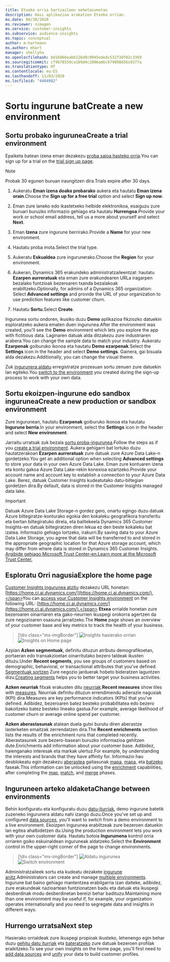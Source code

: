 ```yaml
---
title: Etxeko orria hartzaileen xehetasunetan
description: Hasi aplikazioa arakatzen Etxeko orrian.
ms.date: 09/30/2020
ms.reviewer: nimagen
ms.service: customer-insights
ms.subservice: audience-insights
ms.topic: conceptual
author: m-hartmann
ms.author: mhart
manager: shellyha
ms.openlocfilehash: bd16966eabb126d9c9945ededc53273df02c3369
ms.sourcegitcommit: cf9b78559ca189d4c2086a66c879098d56c0377a
ms.translationtype: HT
ms.contentlocale: eu-ES
ms.lasthandoff: 11/03/2020
ms.locfileid: "4404982"
---
```

# <a name="create-a-new-environment"></a><span data-ttu-id="8b2d3-103">Sortu ingurune bat</span><span class="sxs-lookup"><span data-stu-id="8b2d3-103">Create a new environment</span></span>

## <a name="create-a-trial-environment"></a><span data-ttu-id="8b2d3-104">Sortu probako ingurunea</span><span class="sxs-lookup"><span data-stu-id="8b2d3-104">Create a trial environment</span></span>

<span data-ttu-id="8b2d3-105">Epaiketa batean izena eman dezakezu [proba saioa hasteko orria](https://dynamics.microsoft.com/get-started/free-trial/?appname=customerinsights).</span><span class="sxs-lookup"><span data-stu-id="8b2d3-105">You can sign up for a trial on the [trial sign up page](https://dynamics.microsoft.com/get-started/free-trial/?appname=customerinsights).</span></span> 

> [!NOTE]
> <span data-ttu-id="8b2d3-106">Probak 30 egunen buruan iraungitzen dira.</span><span class="sxs-lookup"><span data-stu-id="8b2d3-106">Trials expire after 30 days.</span></span>

1. <span data-ttu-id="8b2d3-107">Aukeratu **Eman izena doako probarako** aukera eta hautatu **Eman izena orain**.</span><span class="sxs-lookup"><span data-stu-id="8b2d3-107">Choose the **Sign up for a free trial** option and select **Sign up now**.</span></span>

1. <span data-ttu-id="8b2d3-108">Eman zure laneko edo ikastetxeko helbide elektronikoa, esaiguzu zure buruari buruzko informazio gehiago eta hautatu **Hurrengoa**.</span><span class="sxs-lookup"><span data-stu-id="8b2d3-108">Provide your work or school email address, tell us a more about yourself and select **Next**.</span></span>

1. <span data-ttu-id="8b2d3-109">Eman **Izena** zure ingurune berrirako.</span><span class="sxs-lookup"><span data-stu-id="8b2d3-109">Provide a **Name** for your new environment.</span></span> 

1. <span data-ttu-id="8b2d3-110">Hautatu proba mota.</span><span class="sxs-lookup"><span data-stu-id="8b2d3-110">Select the trial type.</span></span>

1. <span data-ttu-id="8b2d3-111">Aukeratu **Eskualdea** zure ingurunerako.</span><span class="sxs-lookup"><span data-stu-id="8b2d3-111">Choose the **Region** for your environment.</span></span>

1. <span data-ttu-id="8b2d3-112">Aukeran, Dynamics 365 erakundeko administratzaileentzat: hautatu **Ezarpen aurreratuak** eta eman zure erakundearen URLa iragarpen bezalako funtzioak bezeroaren txanda bezalakoak erabiltzeko.</span><span class="sxs-lookup"><span data-stu-id="8b2d3-112">Optionally, for admins of a Dynamics 365 organization: Select **Advanced settings** and provide the URL of your organization to use prediction features like customer churn.</span></span>

1. <span data-ttu-id="8b2d3-113">Hautatu **Sortu**.</span><span class="sxs-lookup"><span data-stu-id="8b2d3-113">Select **Create**.</span></span> 

<span data-ttu-id="8b2d3-114">Ingurunea sortu ondoren, ikusiko duzu **Demo** aplikazioa fikziozko datuekin esploratzeko aukera ematen duen ingurunea.</span><span class="sxs-lookup"><span data-stu-id="8b2d3-114">After the environment was created, you'll see the **Demo** environment which lets you explore the app with fictitious data.</span></span> <span data-ttu-id="8b2d3-115">Laginaren datuak alda ditzakezu zure industriaren arabera.</span><span class="sxs-lookup"><span data-stu-id="8b2d3-115">You can change the sample data to match your industry.</span></span> <span data-ttu-id="8b2d3-116">Aukeratu **Ezarpenak** goiburuko ikonoa eta hautatu **Demo ezarpenak**.</span><span class="sxs-lookup"><span data-stu-id="8b2d3-116">Select the **Settings** icon in the header and select **Demo settings**.</span></span> <span data-ttu-id="8b2d3-117">Gainera, gai bisuala alda dezakezu.</span><span class="sxs-lookup"><span data-stu-id="8b2d3-117">Additionally, you can change the visual theme.</span></span> 

<span data-ttu-id="8b2d3-118">Zuk [ingurunera aldatu](#change-between-environments) erregistratze prozesuan sortu zenuen zure datuekin lan egiteko.</span><span class="sxs-lookup"><span data-stu-id="8b2d3-118">You [switch to the environment](#change-between-environments) you created during the sign-up process to work with your own data.</span></span>

## <a name="create-a-new-production-or-sandbox-environment"></a><span data-ttu-id="8b2d3-119">Sortu ekoizpen-ingurune edo sandbox ingurunea</span><span class="sxs-lookup"><span data-stu-id="8b2d3-119">Create a new production or sandbox environment</span></span>

<span data-ttu-id="8b2d3-120">Zure ingurunean, hautatu **Ezarpenak** goiburuko ikonoa eta hautatu **Ingurune berria**.</span><span class="sxs-lookup"><span data-stu-id="8b2d3-120">In your environment, select the **Settings** icon in the header and select **New environment**.</span></span>

<span data-ttu-id="8b2d3-121">Jarraitu urratsak zuk bezala [sortu proba-ingurunea](#create-a-trial-environment).</span><span class="sxs-lookup"><span data-stu-id="8b2d3-121">Follow the steps as if you [create a trial environment](#create-a-trial-environment).</span></span> <span data-ttu-id="8b2d3-122">Aukera gehigarri bat lortuko duzu hautatzerakoan **Ezarpen aurreratuak** zure datuak zure Azure Data Lake-n gordetzeko.</span><span class="sxs-lookup"><span data-stu-id="8b2d3-122">You get an additional option when selecting **Advanced settings** to store your data in your own Azure Data Lake.</span></span> <span data-ttu-id="8b2d3-123">Eman zure kontuaren izena eta kontu gakoa Azure Data Lake-rekin konexioa ezartzeko.</span><span class="sxs-lookup"><span data-stu-id="8b2d3-123">Provide your account name and account key to establish a connection to your Azure Data Lake.</span></span> <span data-ttu-id="8b2d3-124">Berez, datuak Customer Insights kudeatutako datu-biltegian gordetzen dira.</span><span class="sxs-lookup"><span data-stu-id="8b2d3-124">By default, data is stored in the Customer Insights managed data lake.</span></span>

> [!IMPORTANT]
> <span data-ttu-id="8b2d3-125">Datuak Azure Data Lake Storage-n gordez gero, onartu egingo duzu datuak Azure biltegiratze-konturako egokia den kokaleku geografikora transferitu eta bertan biltegiratuko direla, eta balitekeela Dynamics 365 Customer Insights-en datuak biltegiratzen diren lekua ez den beste kokaleku bat izatea. Informazio gehiago lortzeko, irakurri.</span><span class="sxs-lookup"><span data-stu-id="8b2d3-125">By saving data to your Azure Data Lake Storage, you agree that data will be transferred to and stored in the appropriate geographic location for that Azure storage account, which may differ from where data is stored in Dynamics 365 Customer Insights.</span></span> [<span data-ttu-id="8b2d3-126">Argibide gehiago Microsoft Trust Center-en.</span><span class="sxs-lookup"><span data-stu-id="8b2d3-126">Learn more at the Microsoft Trust Center.</span></span>](https://www.microsoft.com/trust-center)

## <a name="explore-the-home-page"></a><span data-ttu-id="8b2d3-127">Esploratu Orri nagusia</span><span class="sxs-lookup"><span data-stu-id="8b2d3-127">Explore the home page</span></span>

<span data-ttu-id="8b2d3-128">[Customer Insights ingurunea atzitu](https://home.ci.ai.dynamics.com/) dezakezu URL honetan: [https://home.ci.ai.dynamics.com/](https://home.ci.ai.dynamics.com/).</span><span class="sxs-lookup"><span data-stu-id="8b2d3-128">You can [access your Customer Insights environment](https://home.ci.ai.dynamics.com/) on the following URL: [https://home.ci.ai.dynamics.com/](https://home.ci.ai.dynamics.com/).</span></span>
<span data-ttu-id="8b2d3-129">**Etxea** orrialde honetan zure bezeroaren oinarriaren eta gako-neurrien ikuspegi orokorra agertzen da zure negozioaren osasuna jarraitzeko.</span><span class="sxs-lookup"><span data-stu-id="8b2d3-129">The **Home** page shows an overview of your customer base and key metrics to track the health of your business.</span></span>

> [!div class="mx-imgBorder"] 
> <span data-ttu-id="8b2d3-130">![Insights hasierako orrian](media/home-page-insights.png "Insights hasierako orrian")</span><span class="sxs-lookup"><span data-stu-id="8b2d3-130">![Insights on Home page](media/home-page-insights.png "Insights on Home page")</span></span>

<span data-ttu-id="8b2d3-131">Azpian **Azken segmentuak**, definitu dituzun atributu demografikoetan, portaeran edo transakzioetan oinarritutako bezero taldeak ikusten dituzu.</span><span class="sxs-lookup"><span data-stu-id="8b2d3-131">Under **Recent segments**, you see groups of customers based on demographic, behavioral, or transactional attributes that you've defined.</span></span> <span data-ttu-id="8b2d3-132">[Segmentuak sortzen](segments.md) Zure negozio jarduerak hobeto bideratzen laguntzen dizu.</span><span class="sxs-lookup"><span data-stu-id="8b2d3-132">[Creating segments](segments.md) helps you to better target your business activities.</span></span>

<span data-ttu-id="8b2d3-133">**Azken neurriak** fitxak erakusten ditu [neurriak](measures.md).</span><span class="sxs-lookup"><span data-stu-id="8b2d3-133">**Recent measures** show tiles with [measures](measures.md).</span></span> <span data-ttu-id="8b2d3-134">Neurriak definitu dituzun errendimendu adierazle nagusiak (KPI) dira.</span><span class="sxs-lookup"><span data-stu-id="8b2d3-134">Measures are key performance indicators (KPIs) that you've defined.</span></span> <span data-ttu-id="8b2d3-135">Adibidez, bezeroaren batez besteko probabilitatea edo bezero bakoitzeko batez besteko lineako gastua.</span><span class="sxs-lookup"><span data-stu-id="8b2d3-135">For example, average likelihood of customer churn or average online spend per customer.</span></span>

<span data-ttu-id="8b2d3-136">**Azken aberastasunak** atalean duela gutxi burutu diren aberastze lasterketen emaitzak zerrendatzen dira.</span><span class="sxs-lookup"><span data-stu-id="8b2d3-136">The **Recent enrichments** section lists the results of the enrichment runs that completed recently.</span></span> <span data-ttu-id="8b2d3-137">Aberastasunek zure bezero-baseari buruzko informazioa gehitzen dute.</span><span class="sxs-lookup"><span data-stu-id="8b2d3-137">Enrichments add information about your customer base.</span></span> <span data-ttu-id="8b2d3-138">Adibidez, haienganako interesak eta markak ulertuz.</span><span class="sxs-lookup"><span data-stu-id="8b2d3-138">For example, by understanding the interests and brands that they have affinity for.</span></span> <span data-ttu-id="8b2d3-139">Informazio hau desblokeatu egin dezakezu [aberastea](enrichment-microsoft-graph.md) gaitasunak [mapa](map-entities.md), [mapa](match-entities.md), eta [batzeko](merge-entities.md) faseak.</span><span class="sxs-lookup"><span data-stu-id="8b2d3-139">This information can be unlocked using the [enrichment](enrichment-microsoft-graph.md) capabilities, after completing the [map](map-entities.md), [match](match-entities.md), and [merge](merge-entities.md) phases.</span></span>

## <a name="change-between-environments"></a><span data-ttu-id="8b2d3-140">Inguruneen arteko aldaketa</span><span class="sxs-lookup"><span data-stu-id="8b2d3-140">Change between environments</span></span>

<span data-ttu-id="8b2d3-141">Behin konfiguratu eta konfiguratu duzu [datu-iturriak](data-sources.md), demo ingurune batetik zuzeneko ingurunera aldatu nahi izango duzu.</span><span class="sxs-lookup"><span data-stu-id="8b2d3-141">Once you've set up and configured [data sources](data-sources.md), you'll want to switch from a demo environment to a live environment.</span></span> <span data-ttu-id="8b2d3-142">Ekoizpen ingurunea erabiltzeak zure bezeroen datuekin lan egitea ahalbidetzen du.</span><span class="sxs-lookup"><span data-stu-id="8b2d3-142">Using the production environment lets you work with your own customer data.</span></span> <span data-ttu-id="8b2d3-143">Hautatu botoia **Ingurumena** kontrol orria orriaren goiko eskuinaldean inguruneak aldatzeko.</span><span class="sxs-lookup"><span data-stu-id="8b2d3-143">Select the **Environment** control in the upper-right corner of the page to change environments.</span></span>

> [!div class="mx-imgBorder"] 
> <span data-ttu-id="8b2d3-144">![Aldatu ingurunea](media/home-page-environment-switcher.png "Aldatu ingurunea")</span><span class="sxs-lookup"><span data-stu-id="8b2d3-144">![Switch environment](media/home-page-environment-switcher.png "Switch environment")</span></span>

<span data-ttu-id="8b2d3-145">Administratzaileek sortu eta kudeatu dezakete [ingurune anitz](manage-environments.md).</span><span class="sxs-lookup"><span data-stu-id="8b2d3-145">Administrators can create and manage [multiple environments](manage-environments.md).</span></span> <span data-ttu-id="8b2d3-146">Ingurune bat baino gehiago mantentzea erabilgarria izan daiteke, adibidez, zure erakundeak nazioartean funtzionatzen badu eta datuak eta ikuspegi desberdinak modu desberdinetan bereizi behar badituzu.</span><span class="sxs-lookup"><span data-stu-id="8b2d3-146">Maintaining more than one environment may be useful if, for example, your organization operates internationally and you need to segregate data and insights in different ways.</span></span>

## <a name="next-step"></a><span data-ttu-id="8b2d3-147">Hurrengo urratsa</span><span class="sxs-lookup"><span data-stu-id="8b2d3-147">Next step</span></span>

<span data-ttu-id="8b2d3-148">Hasierako orrialdeak zure ikuspegi propioak ikusteko, lehenengo egin behar duzu [gehitu datu iturriak](data-sources.md) eta [bateratzeko](data-unification.md) zure datuak bezeroen profilak eraikitzeko.</span><span class="sxs-lookup"><span data-stu-id="8b2d3-148">To see your own insights on the home page, you'll first need to [add data sources](data-sources.md) and [unify](data-unification.md) your data to build customer profiles.</span></span>
